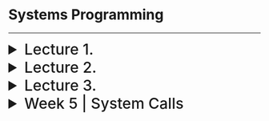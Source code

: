 # Systems Programming

---

<details>
  <summary style="font-size: 30px; font-weight: 500; cursor: pointer;">Lecture 1.</summary>
  
  #### `pwd` P.rint W.orking D.irectory
  Prints the Directory, that this Terminal is currently in.

  #### `cd` C.hange D.irectory
  Change Directory

  `cd ..` CD One level down

</details>

<details>
  <summary style="font-size: 30px; font-weight: 500; cursor: pointer;">Lecture 2.</summary>
  
  #### `chmod` (Change Mode)

  Will be discussed next week

  #### `passwd` (Change Password for current User)

  - Important, Linux Supports File Hierachy;

  - Root, with Children, Children with Users, etc...

  ![Linux Directory Structure](./../static/linux-directory-structure.webp)

  **Everytime you want to MODIFY a File**, make a backup first!

  So like... how do I know `passwd` is a File, not a Directory


```shell
  (base) jason@debian:/etc$ ls -l passwd
-rw-r--r-- 1 root root 2062 Jul 17 14:44 passwd
(base) jason@debian:/etc$ 
  ```

First character of the `-rw-r--r--` doesn't start with a `d`, there it's a file.

Upon `ls -l <File or Directory>`


#### Example of a Directory, when using ls -l on it

```shell
drwxr-xr-x  4 root root    4096 Jul 17 14:39 apache2
-rw-r--r--  1 root root     433 Aug 23  2020 apg.conf
```

Here **apache2** is a directory, whereas **apg.conf** isn't.

---

What's nice about **Linux** is that we can change Networking & Hosts Configurations quite easily!

```shell
(base) jason@debian:/etc$ cat hosts
127.0.0.1	localhost
127.0.1.1	debian

# The following lines are desirable for IPv6 capable hosts
::1     localhost ip6-localhost ip6-loopback
ff02::1 ip6-allnodes
ff02::2 ip6-allrouters

(base) jason@debian:/etc$ cat networks
default		0.0.0.0
loopback	127.0.0.0
link-local	169.254.0.0
```

View groups; sudo, adm, cdrom, dip, plugdev, lpadmin...
- By doing: `groups`

---

### File Types

**b** Buffered (Block-Oriented) Special File *(Such as a disk drive)*

**-** Regular File

**d** Directory File *(Folder)*

**p** Pipe

</details>


<details>
  <summary style="font-size: 30px; font-weight: 500; cursor: pointer;">Lecture 3.</summary>

Creates new Linux Group:
`sudo newgrp {-l groupname}`

List all groups:
`groups`

# `ls -l` Command in Linux

The `ls -l` command is used to list files and directories in a long format, providing detailed information about each item in a directory. The output includes file permissions, ownership, size, modification date, and more.

## File Permissions

The file permissions section in the `ls -l` output consists of ten characters that represent various aspects of a file or directory's access control. These characters are divided into four parts:

### 1. File Type

- The first character indicates the type of the item.
  - `-` indicates a regular file.
  - `d` indicates a directory.
  - `l` indicates a symbolic link.
  - `c` indicates a character device.
  - `b` indicates a block device.
  - `p` indicates a named pipe (FIFO).
  - `s` indicates a socket.

### 2. Owner Permissions

- Characters 2-4 represent permissions for the owner of the file.
  - `r` indicates read permission.
  - `w` indicates write permission.
  - `x` indicates execute permission.
  - `-` indicates no permission.

### 3. Group Permissions

- Characters 5-7 represent permissions for the group associated with the file.
  - `r` indicates read permission.
  - `w` indicates write permission.
  - `x` indicates execute permission.
  - `-` indicates no permission.

### 4. Other Permissions

- Characters 8-10 represent permissions for others (users not in the owner group or group owner).
  - `r` indicates read permission.
  - `w` indicates write permission.
  - `x` indicates execute permission.
  - `-` indicates no permission.

## Examples

Here are some examples of `ls -l` output and their interpretations:

- Regular file with read and write permissions for the owner, read-only for the group and others:
---

## **Interpreter vs. Compiler**

Scripting uses an Interpreter

#### Interpreter


- **Interpreter** is a program that directly executes the source code line by line without converting it into an intermediate machine code or binary.
- It reads, translates, and executes the code line-by-line, which means it's relatively slower in execution compared to compilation.
- Errors are reported as they are encountered during execution, making debugging easier.
- Typically used in scripting languages like Python, Ruby, and JavaScript.

#### Compiler

- **Compiler** is a program that translates the entire source code into machine code or an intermediate representation (e.g., bytecode) before execution.
- It performs analysis of the entire program before execution, which can result in faster execution times.
- Errors are reported after the compilation phase, which means you may need to compile the code again after fixing errors.
- Commonly used in languages like C, C++, and Java.



</details>



<details>
  <summary style="font-size: 30px; font-weight: 500; cursor: pointer;">Week 5 | System Calls</summary>

## Linux System Calls

### Introduction
- Application programs communicate with the OS for services such as:
  - File creation
  - Process duplication
  - Interprocess communication (IPC)
- This is done via `system calls`.
- For developers, system calls are similar to libraries but invoke subroutines directly in Linux.

### System Calls Overview
- Act as an interface to services provided by the OS.
- Allow programs to request services from the OS kernel.
- Implemented as routines in C and C++.

#### Categories of System Calls
1. **File Management**:
   - Linux considers IPC as a subset of file management because it treats IPC mechanisms as special files.
2. **Process Management**:
3. **Error Handling**:

### File Management System Call Hierarchy
- Includes operations like:
  - Opening, closing, reading, writing files.
  - Managing sockets and directories.

### Process Management System Call Hierarchy
- Involves operations related to:
  - Process creation, termination.
  - Signal handling.

---

# Error Handling with `perror()`

`perror()` is used for system call error handling in C, it's a good practice to use, instead of the conventional return -1.

Lib fn: `void perror(char* str)` A void function, which takes a string *(array of chars)* as param str

## Key Points:
- System calls may fail, and by convention, they return `-1` on error.
- The global variable `errno` stores the numeric error code from the last system call.
- `perror()` provides a description of system call errors based on `errno`. *(Better than an Ambigious -1)*
- `perror()` **IS NOT** a system call, it's a STD library method

## Example:

```c
#include <stdio.h>
#include <errno.h>

int main() {
    FILE *fp;

    fp = fopen("nonexistent.txt", "r");
    if(fp == NULL) {
        perror("Error");
        printf("Error code: %d\n", errno);
    }
    
    return 0;
}
```

**Output:**
```
Error: No such file or directory
Error code: 2
```

Here, `perror("Error")` prints the string "Error" followed by a colon and the system's error message corresponding to the current value of errno, which is set to 2 indicating "No such file or directory". 

---

## File Management

- File system calls let you work with files, directories, and special files.
- The `open()` call accesses or creates files.

### File Descriptors
- A returned integer called a **file descriptor** is used for I/O operations on the file.
- On success, `open()` returns a file descriptor. On failure, it returns `-1`.
- Standard I/O Channels:
  - `0`: standard input (`stdin`)
  - `1`: standard output (`stdout`)
  - `2`: standard error (`stderr`)

### Basic Linux I/O Operations
- `open`: Opens or creates a file.
- `read`: Reads bytes from a file.
- `write`: Writes bytes to a file.
- `lseek`: Seeks within a file.
- `close`: Closes a file.
- `unlink`: Removes a file.

### Using `open()` & `close()`
The `open()` call has the following signature:
```c
int open(const char *fileName, int mode[, int permissions]);
```

#### Where:

**fileName:** Path to the file.
**mode:** Bitwise OR'ing of read/write flags with other flags.
**permissions:** Used when a file is being created.

`close()` frees the file descriptor *(fd)*
If successful, it will return `0` upon closing.

#### EXAMPLE:
```c
#include <fcntl.h>
#include <unistd.h>

int main() {
    int fd;
    fd = open("sample.txt", O_WRONLY | O_CREAT, 0644);
    if (fd == -1) {
        // Handle error, maybe with perror?
        return 1;
    }
    write(fd, "Hello, World!", 13);
    close(fd);
    return 0;
}
```

**O_RDONLY :** Open for Read-Only
**O_WRONLY :** Open for Write-Only
**O_RDWR :** Open for read, and write

---

## Process Management in Linux

### Overview
- **Linux Process**: An instance of a program with:
  - Code (text)
  - Data
  - Stack
  - Unique Process ID (PID)
- **Init Process**: The first process with PID 1.

### Process Creation
- Processes are created by duplicating an existing process.
- `"init"` is the ancestor of all processes.
- Child processes inherit code, data, and stack but can execute different code.

**Example in C (forking a process)**:
```c
#include <stdio.h>
#include <unistd.h>

int main() {
    pid_t pid = fork();

    if (pid == 0) {
        printf("Child process with PID: %d\n", getpid());
    } else {
        printf("Parent process with PID: %d\n", getpid());
    }
    return 0;
}
```

#### Process Termination
A child's termination is communicated to its parent.
Parent processes can suspend until a child terminates.

**Example in C (waiting for a child):**
```c
#include <stdio.h>
#include <unistd.h>
#include <sys/wait.h>

int main() {
    pid_t pid = fork();

    if (pid == 0) {
        printf("Child sleeping...\n");
        sleep(2);
        printf("Child done.\n");
    } else {
        wait(NULL);
        printf("Parent resumes after child's completion.\n");
    }
    return 0;
}
```

---

![fork](../static/SYS_1.png)

![getpid](../static/SYS_2.png)

### How shell runs a utility:

![su](../static/SYS_3.png)

**Start with Parent Process:** The shell starts as a parent process with a specific Process ID *(PID)*. In the diagram, this is Parent process PID 34.

**Dupe process using `fork()`:**
- Shell duplicates itself with fork()
- This results in the creation of a child process which is almost identical to the parent process. In the diagram, the child has the **Child process PID 35.**

**Child Process Differentiation using exec():**
- The child process uses the **exec()** system call to replace its current program *(in this case, the shell)* with a new utility program.
- The child process is now running the desired utility instead of the shell.

**Parent Process Waits:**
- While the child process is running the utility, the parent process *(original shell)* waits for the child to complete.
- This is done using the **wait()** system call.

**Child Process Termination using exit():**
- Once the child process finishes executing the utility, it terminates using the **exit()** system call.

**Parent Process Cont.**
- After the child process terminates, the parent process (shell) receives a signal indicating the child's termination.
- The parent process then continues its operations, which in many cases means it returns to a prompt waiting for the next command.

# Linux process-oriented system calls

| Name    | Function                                         |
| ------- | ------------------------------------------------ |
| fork    | Duplicates a process.                            |
| getpid  | Obtains a process's ID number.                   |
| getppid | Obtains a parent process's ID number.            |
| exit    | Terminates a process.                            |
| wait    | Waits for a child process.                       |
| exec..  | Replaces the code, data, and stack of a process. |


</details>

